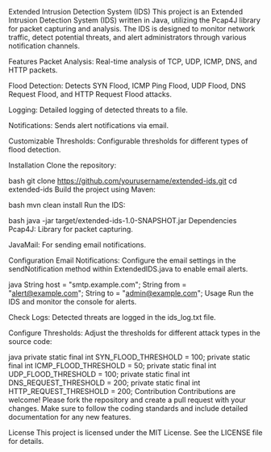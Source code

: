 Extended Intrusion Detection System (IDS)
This project is an Extended Intrusion Detection System (IDS) written in Java, utilizing the Pcap4J library for packet capturing and analysis. The IDS is designed to monitor network traffic, detect potential threats, and alert administrators through various notification channels.

Features
Packet Analysis: Real-time analysis of TCP, UDP, ICMP, DNS, and HTTP packets.

Flood Detection: Detects SYN Flood, ICMP Ping Flood, UDP Flood, DNS Request Flood, and HTTP Request Flood attacks.

Logging: Detailed logging of detected threats to a file.

Notifications: Sends alert notifications via email.

Customizable Thresholds: Configurable thresholds for different types of flood detection.

Installation
Clone the repository:

bash
git clone https://github.com/yourusername/extended-ids.git
cd extended-ids
Build the project using Maven:

bash
mvn clean install
Run the IDS:

bash
java -jar target/extended-ids-1.0-SNAPSHOT.jar
Dependencies
Pcap4J: Library for packet capturing.

JavaMail: For sending email notifications.

Configuration
Email Notifications: Configure the email settings in the sendNotification method within ExtendedIDS.java to enable email alerts.

java
String host = "smtp.example.com";
String from = "alert@example.com";
String to = "admin@example.com";
Usage
Run the IDS and monitor the console for alerts.

Check Logs: Detected threats are logged in the ids_log.txt file.

Configure Thresholds: Adjust the thresholds for different attack types in the source code:

java
private static final int SYN_FLOOD_THRESHOLD = 100;
private static final int ICMP_FLOOD_THRESHOLD = 50;
private static final int UDP_FLOOD_THRESHOLD = 100;
private static final int DNS_REQUEST_THRESHOLD = 200;
private static final int HTTP_REQUEST_THRESHOLD = 200;
Contribution
Contributions are welcome! Please fork the repository and create a pull request with your changes. Make sure to follow the coding standards and include detailed documentation for any new features.

License
This project is licensed under the MIT License. See the LICENSE file for details.
